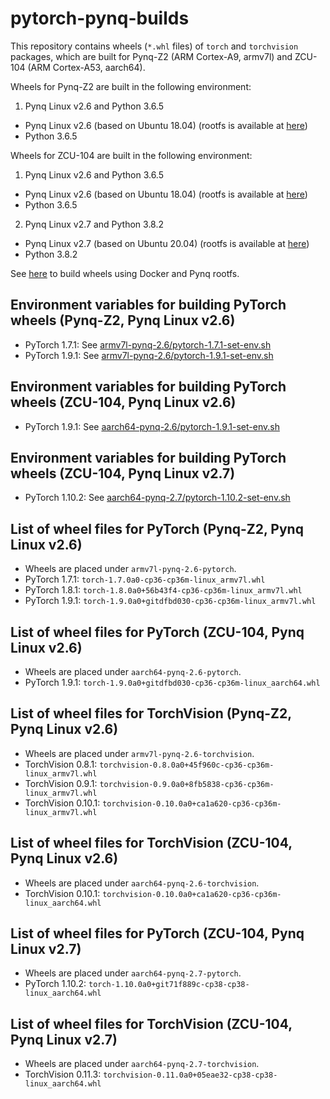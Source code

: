 
# pytorch-pynq-builds
This repository contains wheels (`*.whl` files) of `torch` and `torchvision` packages,
which are built for Pynq-Z2 (ARM Cortex-A9, armv7l) and ZCU-104 (ARM Cortex-A53, aarch64).

Wheels for Pynq-Z2 are built in the following environment:
1. Pynq Linux v2.6 and Python 3.6.5
  - Pynq Linux v2.6 (based on Ubuntu 18.04) (rootfs is available at [here](http://www.pynq.io/board.html))
  - Python 3.6.5

Wheels for ZCU-104 are built in the following environment:
1. Pynq Linux v2.6 and Python 3.6.5
  - Pynq Linux v2.6 (based on Ubuntu 18.04) (rootfs is available at [here](http://www.pynq.io/board.html))
  - Python 3.6.5
2. Pynq Linux v2.7 and Python 3.8.2
  - Pynq Linux v2.7 (based on Ubuntu 20.04) (rootfs is available at [here](http://www.pynq.io/board.html))
  - Python 3.8.2

See [here](./how-to-build-wheels.md) to build wheels using Docker and Pynq rootfs.

## Environment variables for building PyTorch wheels (Pynq-Z2, Pynq Linux v2.6)
- PyTorch 1.7.1: See [armv7l-pynq-2.6/pytorch-1.7.1-set-env.sh](./armv7l-pynq-2.6/pytorch-1.7.1-set-env.sh)
- PyTorch 1.9.1: See [armv7l-pynq-2.6/pytorch-1.9.1-set-env.sh](./armv7l-pynq-2.6/pytorch-1.9.1-set-env.sh)

## Environment variables for building PyTorch wheels (ZCU-104, Pynq Linux v2.6)
- PyTorch 1.9.1: See [aarch64-pynq-2.6/pytorch-1.9.1-set-env.sh](./aarch64-pynq-2.6/pytorch-1.9.1-set-env.sh)

## Environment variables for building PyTorch wheels (ZCU-104, Pynq Linux v2.7)
- PyTorch 1.10.2: See [aarch64-pynq-2.7/pytorch-1.10.2-set-env.sh](./aarch64-pynq-2.7/pytorch-1.10.2-set-env.sh)

## List of wheel files for PyTorch (Pynq-Z2, Pynq Linux v2.6)
- Wheels are placed under `armv7l-pynq-2.6-pytorch`.
- PyTorch 1.7.1: `torch-1.7.0a0-cp36-cp36m-linux_armv7l.whl`
- PyTorch 1.8.1: `torch-1.8.0a0+56b43f4-cp36-cp36m-linux_armv7l.whl`
- PyTorch 1.9.1: `torch-1.9.0a0+gitdfbd030-cp36-cp36m-linux_armv7l.whl`

## List of wheel files for PyTorch (ZCU-104, Pynq Linux v2.6)
- Wheels are placed under `aarch64-pynq-2.6-pytorch`.
- PyTorch 1.9.1: `torch-1.9.0a0+gitdfbd030-cp36-cp36m-linux_aarch64.whl`

## List of wheel files for TorchVision (Pynq-Z2, Pynq Linux v2.6)
- Wheels are placed under `armv7l-pynq-2.6-torchvision`.
- TorchVision 0.8.1: `torchvision-0.8.0a0+45f960c-cp36-cp36m-linux_armv7l.whl`
- TorchVision 0.9.1: `torchvision-0.9.0a0+8fb5838-cp36-cp36m-linux_armv7l.whl`
- TorchVision 0.10.1: `torchvision-0.10.0a0+ca1a620-cp36-cp36m-linux_armv7l.whl`

## List of wheel files for TorchVision (ZCU-104, Pynq Linux v2.6)
- Wheels are placed under `aarch64-pynq-2.6-torchvision`.
- TorchVision 0.10.1: `torchvision-0.10.0a0+ca1a620-cp36-cp36m-linux_aarch64.whl`

## List of wheel files for PyTorch (ZCU-104, Pynq Linux v2.7)
- Wheels are placed under `aarch64-pynq-2.7-pytorch`.
- PyTorch 1.10.2: `torch-1.10.0a0+git71f889c-cp38-cp38-linux_aarch64.whl`

## List of wheel files for TorchVision (ZCU-104, Pynq Linux v2.7)
- Wheels are placed under `aarch64-pynq-2.7-torchvision`.
- TorchVision 0.11.3: `torchvision-0.11.0a0+05eae32-cp38-cp38-linux_aarch64.whl`

